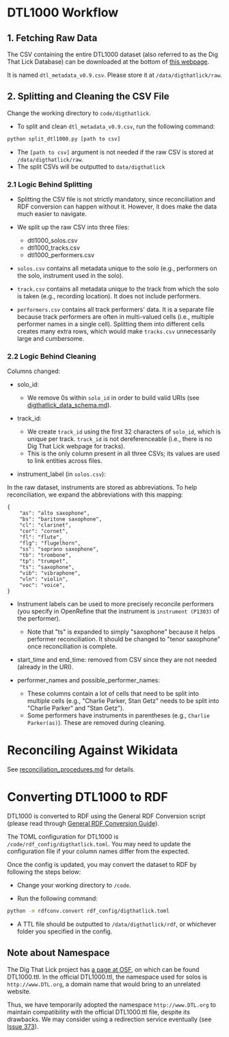 # DTL1000 Workflow

## 1. Fetching Raw Data

The CSV containing the entire DTL1000 dataset (also referred to as the Dig That Lick Database) can be downloaded at the bottom of [this webpage](https://dig-that-lick.hfm-weimar.de/similarity_search/documentation).

It is named `dtl_metadata_v0.9.csv`. Please store it at `/data/digthatlick/raw`.

## 2. Splitting and Cleaning the CSV File

Change the working directory to `code/digthatlick`.

- To split and clean `dtl_metadata_v0.9.csv`, run the following command:

```python
python split_dtl1000.py [path to csv]
```

- The `[path to csv]` argument is not needed if the raw CSV is stored at `/data/digthatlick/raw`.
- The split CSVs will be outputted to `data/digthatlick`

### 2.1 Logic Behind Splitting

- Splitting the CSV file is not strictly mandatory, since reconciliation and RDF conversion can happen without it. However, it does make the data much easier to navigate.

- We split up the raw CSV into three files:

  - dtl1000_solos.csv
  - dtl1000_tracks.csv
  - dtl1000_performers.csv

- `solos.csv` contains all metadata unique to the solo (e.g., performers on the solo, instrument used in the solo).
- `track.csv` contains all metadata unique to the track from which the solo is taken (e.g., recording location). It does not include performers.
- `performers.csv` contains all track performers' data. It is a separate file because track performers are often in multi-valued cells (i.e., multiple performer names in a single cell). Splitting them into different cells creates many extra rows, which would make `tracks.csv` unnecessarily large and cumbersome.

### 2.2 Logic Behind Cleaning

Columns changed:

- solo_id:

  - We remove 0s within `solo_id` in order to build valid URIs (see [digthatlick_data_schema.md](./digthatlick_data_schema.md)).

- track_id:

  - We create `track_id` using the first 32 characters of `solo_id`, which is unique per track. `track_id` is not dereferenceable (i.e., there is no Dig That Lick webpage for tracks).
  - This is the only column present in all three CSVs; its values are used to link entities across files.

- instrument_label (in `solos.csv`):

In the raw dataset, instruments are stored as abbreviations. To help reconciliation, we expand the abbreviations with this mapping:

```
{
    "as": "alto saxophone",
    "bs": "baritone saxophone",
    "cl": "clarinet",
    "cor": "cornet",
    "fl": "flute",
    "flg": "flugelhorn",
    "ss": "soprano saxophone",
    "tb": "trombone",
    "tp": "trumpet",
    "ts": "saxophone",
    "vib": "vibraphone",
    "vln": "violin",
    "voc": "voice",
}
```

- Instrument labels can be used to more precisely reconcile performers (you specify in OpenRefine that the instrument is `instrument (P1303)` of the performer).

  - Note that "ts" is expanded to simply "saxophone" because it helps performer reconciliation. It should be changed to "tenor saxophone" once reconciliation is complete.

- start_time and end_time: removed from CSV since they are not needed (already in the URI).

- performer_names and possible_performer_names:
  - These columns contain a lot of cells that need to be split into multiple cells (e.g., "Charlie Parker, Stan Getz" needs to be split into "Charlie Parker" and "Stan Getz").
  - Some performers have instruments in parentheses (e.g., `Charlie Parker(as)`). These are removed during cleaning.

# Reconciling Against Wikidata

See [reconciliation_procedures.md](./reconciliation_procedures.md) for details.

# Converting DTL1000 to RDF

DTL1000 is converted to RDF using the General RDF Conversion script (please read through [General RDF Conversion Guide](../rdf_conversion/using_rdfconv_script.md)).

The TOML configuration for DTL1000 is `/code/rdf_config/digthatlick.toml`. You may need to update the configuration file if your column names differ from the expected.

Once the config is updated, you may convert the dataset to RDF by following the steps below:

- Change your working directory to `/code`.

- Run the following command:

```bash
python -m rdfconv.convert rdf_config/digthatlick.toml
```

- A TTL file should be outputted to `/data/digthatlick/rdf`, or whichever folder you specified in the config.

## Note about Namespace

The Dig That Lick project has [a page at OSF](https://osf.io/bwg42/files/osfstorage?view_only=), on which can be found DTL1000.ttl. In the official DTL1000.ttl, the namespace used for solos is `http://www.DTL.org`, a domain name that would bring to an unrelated website.

Thus, we have temporarily adopted the namespace `http://www.DTL.org` to maintain compatibility with the official DTL1000.ttl file, despite its drawbacks. We may consider using a redirection service eventually (see [Issue 373](https://github.com/DDMAL/linkedmusic-datalake/issues/373)).
